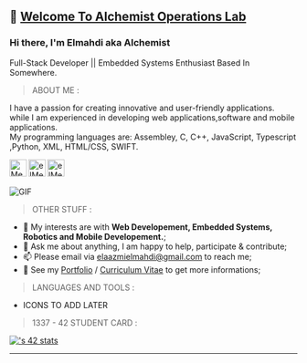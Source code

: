 ## 👋 [Welcome To Alchemist Operations Lab](https://github.com/Alcheemiist/Alcheemiist)

### Hi there, I'm Elmahdi aka Alchemist<br> 
 Full-Stack Developer || Embedded Systems Enthusiast
 Based In Somewhere.

> ABOUT ME :
<p> 

 I have a passion for creating innovative and user-friendly applications.<br>
 while I am experienced in developing web applications,software and mobile applications.<br>
 My programming languages are: Assembley, C, C++, JavaScript, Typescript ,Python, XML, HTML/CSS, SWIFT.
 
</p>


<a  href="https://www.linkedin.com/in/elmahdielaazmi/"><img  align="left"  alt="Mehdi's LinkdeIn"  width="30px"  src="https://cdn.jsdelivr.net/npm/simple-icons@v3/icons/linkedin.svg"/>
</a>

<a  href="https://www.instagram.com/elmahdielaazmi/">
<img  align="left"  alt="elMehdi's Instagram"  width="30px"  src="https://cdn.jsdelivr.net/npm/simple-icons@v3/icons/instagram.svg"  />
</a>

<a  href="https://www.facebook.com/elmahdielaazmi">
<img  align="left"  alt="elMehdi's facebook"  width="30px"  src="https://cdn.jsdelivr.net/npm/simple-icons@v3/icons/facebook.svg"  />
</a>

<br>
<br>

<img  align="center
"  alt="GIF"  src="https://i.pinimg.com/originals/68/f3/ff/68f3ff8ddc1699f6234abee4e1d58dd9.gif"  />

> OTHER STUFF :

- 🤔 My interests are with **Web Developement, Embedded Systems, Robotics and Mobile Developement.**; 
- 💬 Ask me about anything, I am happy to help, participate & contribute;
- 📫 Please email via elaazmielmahdi@gmail.com to reach me;
- 📝 See my [Portfolio](https://alcheemiist.github.io/E-Portfolio/) / [Curriculum Vitae](https://www.google.com/cv) to get more informations;

> LANGUAGES AND TOOLS :

  - ICONS TO ADD LATER 
 
> 1337 - 42 STUDENT CARD :

[![<eelaazmi>'s 42 stats](https://badge.mediaplus.ma/levi/<eelaazmi>)](https://github.com/oakoudad/badge42)

</p>

--- 
